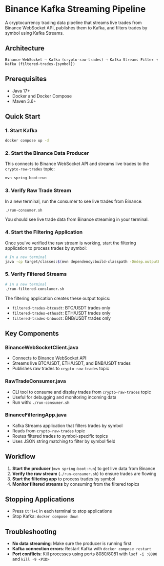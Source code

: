 # Binance Kafka Streaming Pipeline

A cryptocurrency trading data pipeline that streams live trades from Binance WebSocket API, publishes them to Kafka, and filters trades by symbol using Kafka Streams.

## Architecture

```
Binance WebSocket → Kafka (crypto-raw-trades) → Kafka Streams Filter → Kafka (filtered-trades-{symbol})
```

## Prerequisites

- Java 17+
- Docker and Docker Compose
- Maven 3.6+

## Quick Start

### 1. Start Kafka
```bash
docker compose up -d
```

### 2. Start the Binance Data Producer
This connects to Binance WebSocket API and streams live trades to the `crypto-raw-trades` topic:
```bash
mvn spring-boot:run
```

### 3. Verify Raw Trade Stream
In a new terminal, run the consumer to see live trades from Binance:
```bash
./run-consumer.sh
```

You should see live trade data from Binance streaming in your terminal.

### 4. Start the Filtering Application
Once you've verified the raw stream is working, start the filtering application to process trades by symbol:
```bash
# In a new terminal
java -cp target/classes:$(mvn dependency:build-classpath -Dmdep.outputFile=/dev/stdout -q) com.crypto.streams.BinanceFilteringApp
```

### 5. Verify Filtered Streams
```bash
# in a new terminal
./run-filtered-conslumer.sh
```
The filtering application creates these output topics:
- `filtered-trades-btcusdt`: BTC/USDT trades only
- `filtered-trades-ethusdt`: ETH/USDT trades only  
- `filtered-trades-bnbusdt`: BNB/USDT trades only


## Key Components

### BinanceWebSocketClient.java
- Connects to Binance WebSocket API
- Streams live BTC/USDT, ETH/USDT, and BNB/USDT trades
- Publishes raw trades to `crypto-raw-trades` topic

### RawTradeConsumer.java  
- CLI tool to consume and display trades from `crypto-raw-trades` topic
- Useful for debugging and monitoring incoming data
- Run with: `./run-consumer.sh`

### BinanceFilteringApp.java
- Kafka Streams application that filters trades by symbol
- Reads from `crypto-raw-trades` topic
- Routes filtered trades to symbol-specific topics
- Uses JSON string matching to filter by symbol field

## Workflow

1. **Start the producer** (`mvn spring-boot:run`) to get live data from Binance
2. **Verify the raw stream** (`./run-consumer.sh`) to ensure trades are flowing
3. **Start the filtering app** to process trades by symbol
4. **Monitor filtered streams** by consuming from the filtered topics

## Stopping Applications

- Press `Ctrl+C` in each terminal to stop applications
- Stop Kafka: `docker compose down`

## Troubleshooting

- **No data streaming**: Make sure the producer is running first
- **Kafka connection errors**: Restart Kafka with `docker compose restart`
- **Port conflicts**: Kill processes using ports 8080/8081 with `lsof -i :8080` and `kill -9 <PID>`